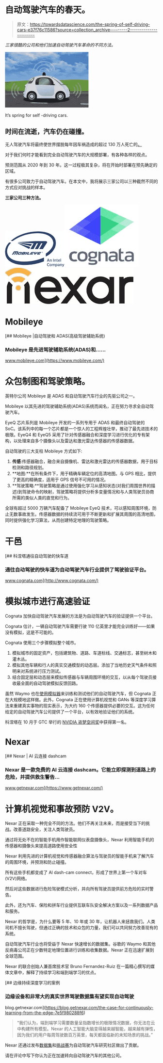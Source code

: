 # 自动驾驶汽车的春天。

> 原文：<https://towardsdatascience.com/the-spring-of-self-driving-cars-e37f76c11586?source=collection_archive---------2----------------------->

*三家很酷的公司和他们加速自动驾驶汽车革命的不同方法。*

![](img/a84f36cbbe17f3cc31386c5d4503fbc0.png)

It’s spring for self -driving cars.

## **时间在流逝，汽车仍在碰撞。**

无人驾驶汽车将最终使世界摆脱每年因车祸造成的超过 130 万人死亡的[。](http://asirt.org/initiatives/informing-road-users/road-safety-facts/road-crash-statistics)

对于我们何时才能看到完全自动驾驶汽车的大规模部署，有各种各样的观点。

预测范围从 2020 年到 30 年。这一过程极其复杂，将在开始时部署在预先确定的区域。

有很多公司致力于自动驾驶汽车。在本文中，我将展示三家公司以三种截然不同的方式应对挑战的样本。

**三家公司三种方法。**

![](img/851b11c8b8d45e3ba99be062daf22e43.png)![](img/fef1a13cc97d3d595d4e3192e349f7b9.png)![](img/688a4a7609f1dec27f9c3fba293519f8.png)

# Mobileye

[](https://www.mobileye.com/) [## Mobileye |自动驾驶和 ADAS(高级驾驶辅助系统)

### Mobileye 是先进驾驶辅助系统(ADAS)和……

www.mobileye.com](https://www.mobileye.com/) 

# **众包制图和驾驶策略。**

英特尔公司 Mobileye 是 ADAS 和自动驾驶汽车行业的先驱公司之一。

Mobileye 以其先进的驾驶辅助系统(ADAS)系统而闻名，正在努力寻求全自动驾驶汽车。

EyeQ 芯片系列是 Mobileye 开发的一系列专用于 ADAS 和最终自动驾驶的 SoC。该系列中的每一个芯片都是一个惊人的工程辉煌壮举，推动了最先进技术的极限。EyeQ4 和 EyeQ5 采用了针对传感器融合和深度学习进行优化的专有架构，以处理来自多个摄像头以及雷达和激光雷达传感器的传感器数据。

自动驾驶的三大支柱 Mobileye 方式如下:

1.  **传感**:传感器融合，融合来自摄像机、雷达和激光雷达的传感器数据，用于目标检测和路径规划。
2.  **地图:**在所有条件下，用于精确车辆定位的高清地图。与 GPS 相比，提供了更高的精确度，适用于 GPS 信号不可用的情况。
3.  **驾驶策略:**驾驶策略是通过使用强化学习从感知状态(对我们周围世界的描述)到驾驶命令的映射，驾驶策略将提供分析多变量情况和与人类驾驶员协商所需的类似人类的直觉和行为。

全球有超过 5000 万辆汽车配备了 Mobileye EyeQ 技术，可以感知周围环境，防止无数事故发生。传感器数据的持续流可用于不断更新和扩展其周围的高清地图，同时提供强化学习算法，从而创建特定地理的驾驶策略。

# **干邑**

[](http://www.cognata.com/) [## 科涅塔通往自动驾驶的快车道

### 通往自动驾驶的快车道为自动驾驶汽车行业提供了驾驶验证平台。

www.cognata.com](http://www.cognata.com/) 

# 模拟城市进行高速验证

Cognata 加快自动驾驶汽车发展的方法是为自动驾驶汽车的验证提供一个平台。

Cognata 估计，一辆自动驾驶汽车需要行驶 110 亿英里才能完全训练好——如果没有模拟，这是不可能的。

Cognata 使用三个步骤模拟整个城市。

1.  模拟城市的固定资产，包括建筑物、道路、车道标线、交通标志，甚至树木和灌木丛。
2.  模拟其他车辆和行人的真实交通模型的动态层。添加了当地历史天气条件和照明来对系统进行压力测试。
3.  结合固定层和动态层来模拟传感器与车辆周围环境的交互，以从每个驾驶员接收最全面的自动驾驶模拟反馈回路。

虽然 Waymo 也在[使用模拟器](https://medium.com/waymo/simulation-how-one-flashing-yellow-light-turns-into-thousands-of-hours-of-experience-a7a1cb475565)来训练和测试他们的自动驾驶汽车，但 Cognata 正在大规模地这样做。此外，Cognata 正在使用计算机视觉和 GANs 等深度学习算法来重建真实事物的现实表示，为大约 160 个传感器提供必要的交互。这为任何给定的自动驾驶汽车公司提供了一个平台，以有效地验证他们的系统。

科涅塔在 10 月于 GTC 举行的 [NVIDIA 盗梦空间奖](https://blogs.nvidia.com/blog/2017/10/18/inception-awards-gtc-israel/)中获得第一名。

# **Nexar**

[](https://www.getnexar.com/) [## Nexar | AI 云连接 dashcam

### Nexar 是一款免费的 AI 云连接 dashcam。它能立即探测到道路上的危险，并提供救生警告…

www.getnexar.com](https://www.getnexar.com/) 

# 计算机视觉和事故预防 V2V。

Nexar 正在采取一种完全不同的方法。他们不再关注未来，而是接受当下的挑战。改善道路安全，关注人类驾驶员。

通过将无处不在的智能手机用作智能联网仪表盘摄像头，Nexar 利用智能手机的传感器和摄像头来提高道路使用安全性

Nexar 利用先进的计算机视觉和传感器融合算法与驾驶员的智能手机来了解汽车的周围环境，并预测和防止碰撞。

所有这些手机都变成了 AI dash-cam connect，形成了世界上第一个车对车(V2V)网络。

然后对这些数据进行危险驾驶模式分析，并向所有驾驶员提供前方危险的实时警告。

此外，还为汽车、保险和拼车行业提供互联车队安全解决方案以及一系列数据产品和服务。

Nexar 的哲学是，为什么要等 5 年、10 年或 30 年，让机器人来拯救我们。人类司机不擅长驾驶，但通过正确的技术和众包的力量，我们可以共同努力改善现有的系统。

自动驾驶汽车行业也将受益于 Nexar 快速增长的数据集。谷歌的 Waymo 和其他反病毒公司正在少数特定地理位置进行训练和收集数据。Nexar 正在迅速扩展到全球范围。

Nexar 的联合创始人兼首席技术官 Bruno Fernandez-Ruiz 在一篇精心撰写的媒体文章中，解释了持续学习和端到端学习的优点。

[](https://blog.getnexar.com/the-case-for-continuously-learning-from-the-edge-7e5f980288f6) [## 边缘持续深度学习的案例

### 边缘设备和非常大的真实世界驾驶数据集有望实现自动驾驶

blog.getnexar.com](https://blog.getnexar.com/the-case-for-continuously-learning-from-the-edge-7e5f980288f6) 

> “我们认为，端到端学习需要数量呈指数增长的极限情况数据，你无法在云中构建所有模型。Nexar 的人工智能大脑变得越来越智能，越来越有弹性，因为我们的用户每周驾驶数百万英里，每天都面临新的未知场景的挑战。”

Nexar 还通过发布[数据集](https://www.prnewswire.com/news-releases/berkeley-deepdrive-releases-36000-nexar-videos-to-research-community-652714283.html)和[挑战赛](https://www.getnexar.com/challenges)为自动驾驶汽车研究社区做出了贡献。

请在评论中写下你认为正在加速转向自动驾驶汽车的其他公司。